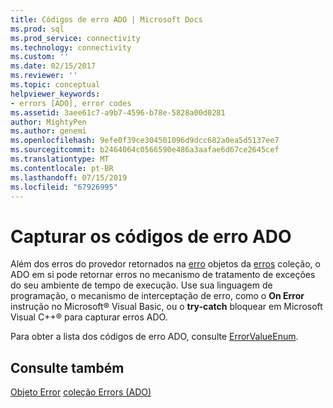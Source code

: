 ```yaml
---
title: Códigos de erro ADO | Microsoft Docs
ms.prod: sql
ms.prod_service: connectivity
ms.technology: connectivity
ms.custom: ''
ms.date: 02/15/2017
ms.reviewer: ''
ms.topic: conceptual
helpviewer_keywords:
- errors [ADO], error codes
ms.assetid: 3aee61c7-a9b7-4596-b78e-5828a00d0281
author: MightyPen
ms.author: genemi
ms.openlocfilehash: 9efe0f39ce304501096d9dcc682a0ea5d5137ee7
ms.sourcegitcommit: b2464064c0566590e486a3aafae6d67ce2645cef
ms.translationtype: MT
ms.contentlocale: pt-BR
ms.lasthandoff: 07/15/2019
ms.locfileid: "67926995"
---
```

# <a name="capture-ado-error-codes"></a>Capturar os códigos de erro ADO
Além dos erros do provedor retornados na [erro](../../../ado/reference/ado-api/error-object.md) objetos da [erros](../../../ado/reference/ado-api/errors-collection-ado.md) coleção, o ADO em si pode retornar erros no mecanismo de tratamento de exceções do seu ambiente de tempo de execução. Use sua linguagem de programação, o mecanismo de interceptação de erro, como o **On Error** instrução no Microsoft® Visual Basic, ou o **try-catch** bloquear em Microsoft Visual C++® para capturar erros ADO.

 Para obter a lista dos códigos de erro ADO, consulte [ErrorValueEnum](../../../ado/reference/ado-api/errorvalueenum.md).

## <a name="see-also"></a>Consulte também
 [Objeto Error](../../../ado/reference/ado-api/error-object.md) [coleção Errors (ADO)](../../../ado/reference/ado-api/errors-collection-ado.md)
